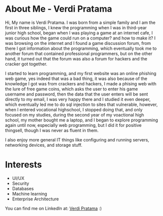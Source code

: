 # About Me - Verdi Pratama

Hi, My name is Verdi Pratama. I was born from a simple family and I am the first in three siblings, I knew the programming when I was in third-year junior high school, began when I was playing a game at an internet cafe, I was curious how the game could run on a computer? and how to make it? I was browsing on the internet and I found a game discussion forum, from there I got information about the programming, which eventually took me to another forum that contained professional programmers, but on the other hand, it turned out that the forum was also a forum for hackers and the cracker got together.

I started to learn programming, and my first website was an online phishing web game, yes indeed that was a bad thing, it was also because of the knowledge I got was from crackers and hackers, I made a phising web with the lure of free game coins, which asks the user to enter his game username and password, then the data that the user enters will be sent directly to my email, I was very happy there and I studied it even deeper, which eventually led me to do sql injection to sites that vulnerable, however, when I entered vocational highschool, I stopped doing that, and only focused on my studies, during the second year of my voactional high school, my mother bought me a laptop, and I began to explore programming again until now, especially web programming, but I did it for positive thingsell, though I was never as fluent in them.

I also enjoy more general IT things like configuring and running servers, networking devices, and storage stuff.

# Interests

- UI/UX
- Security
- Databases
- Machine learning
- Enterprise Architecture

You can find me on LinkedIn at: [Verdi Pratama](https://id.linkedin.com/in/verdipratama) :)
